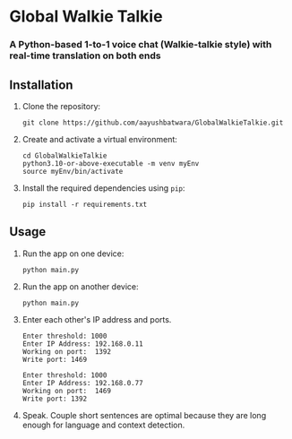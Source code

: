 
# Global Walkie Talkie
### A Python-based 1-to-1 voice chat (Walkie-talkie style) with real-time translation on both ends

## Installation

1. Clone the repository:

   ```shell
   git clone https://github.com/aayushbatwara/GlobalWalkieTalkie.git
   ```

2. Create and activate a virtual environment:

   ```shell
   cd GlobalWalkieTalkie
   python3.10-or-above-executable -m venv myEnv
   source myEnv/bin/activate
   ```

3. Install the required dependencies using `pip`:

   ```shell
   pip install -r requirements.txt
   ```

## Usage

1. Run the app on one device:

   ```shell
   python main.py
   ```

2. Run the app on another device:

   ```shell
   python main.py
   ```
3. Enter each other's IP address and ports. 

   ```shell
   Enter threshold: 1000
   Enter IP Address: 192.168.0.11
   Working on port:  1392
   Write port: 1469
   ```
   ```shell
   Enter threshold: 1000
   Enter IP Address: 192.168.0.77
   Working on port:  1469
   Write port: 1392
   ```
4. Speak. Couple short sentences are optimal because they are long enough for language and context detection. 

